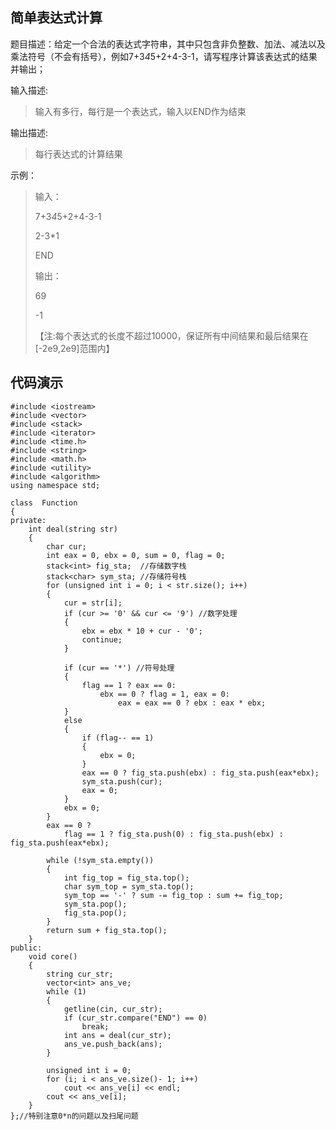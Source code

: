 ## 简单表达式计算 ##
题目描述：给定一个合法的表达式字符串，其中只包含非负整数、加法、减法以及乘法符号（不会有括号），例如7+3*4*5+2+4-3-1，请写程序计算该表达式的结果并输出；

输入描述:

> 输入有多行，每行是一个表达式，输入以END作为结束

输出描述:

> 每行表达式的计算结果

示例：
> 输入：
> 
> 7+3*4*5+2+4-3-1
> 
> 2-3*1
> 
> END
> 
> 输出：
> 
> 69
> 
> -1
> 
> 【注:每个表达式的长度不超过10000，保证所有中间结果和最后结果在[-2e9,2e9]范围内】
## 代码演示 ##
    #include <iostream>
    #include <vector>
    #include <stack>
    #include <iterator>
    #include <time.h>
    #include <string>
    #include <math.h>
    #include <utility>
    #include <algorithm>
    using namespace std;
    
    class  Function
    {
    private:
    	int deal(string str)
    	{		
    		char cur;
    		int eax = 0, ebx = 0, sum = 0, flag = 0;
    		stack<int> fig_sta;  //存储数字栈
    		stack<char> sym_sta; //存储符号栈
    		for (unsigned int i = 0; i < str.size(); i++)
    		{
    			cur = str[i];
    			if (cur >= '0' && cur <= '9') //数字处理
    			{
    				ebx = ebx * 10 + cur - '0';
    				continue;
    			}
    
    			if (cur == '*') //符号处理
    			{
    				flag == 1 ? eax == 0:
    					ebx == 0 ? flag = 1, eax = 0:
    						eax = eax == 0 ? ebx : eax * ebx;
    			}
    			else
    			{
    				if (flag-- == 1)
    				{
    					ebx = 0;
    				}
    				eax == 0 ? fig_sta.push(ebx) : fig_sta.push(eax*ebx);
    				sym_sta.push(cur);
    				eax = 0;
    			}
    			ebx = 0;
    		}
    		eax == 0 ? 
    			flag == 1 ? fig_sta.push(0) : fig_sta.push(ebx) : fig_sta.push(eax*ebx);
    
    		while (!sym_sta.empty())
    		{
    			int fig_top = fig_sta.top();
    			char sym_top = sym_sta.top();
    			sym_top == '-' ? sum -= fig_top : sum += fig_top;
    			sym_sta.pop();
    			fig_sta.pop();
    		}
    		return sum + fig_sta.top();
    	}
    public:
    	void core()
    	{
    		string cur_str;
    		vector<int> ans_ve;
    		while (1)
    		{
    			getline(cin, cur_str);
    			if (cur_str.compare("END") == 0)
    				break;
    			int ans = deal(cur_str);
    			ans_ve.push_back(ans);
    		}
    
    		unsigned int i = 0;
    		for (i; i < ans_ve.size()- 1; i++)
    			cout << ans_ve[i] << endl;
    		cout << ans_ve[i];
    	}
    };//特别注意0*n的问题以及扫尾问题

    



